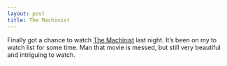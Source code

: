```yaml
---
layout: post
title: The Machinist
---
```

Finally got a chance to watch [The Machinist](https://www.imdb.com/title/tt0361862/?ref_=nv_sr_1) last night. 
It’s been on my to watch list for some time. Man that movie is messed, but still very beautiful and intriguing to watch.
